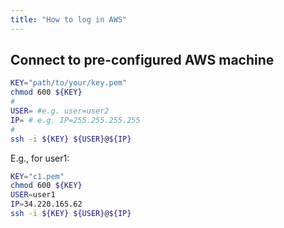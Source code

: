```yaml
---
title: "How to log in AWS"
---
```


## Connect to pre-configured AWS machine

```sh
KEY="path/to/your/key.pem"
chmod 600 ${KEY}
#
USER= #e.g. user=user2
IP= # e.g. IP=255.255.255.255
#
ssh -i ${KEY} ${USER}@${IP}
```

E.g., for user1: 

```sh
KEY="c1.pem"
chmod 600 ${KEY}
USER=user1
IP=34.220.165.62
ssh -i ${KEY} ${USER}@${IP}
```

